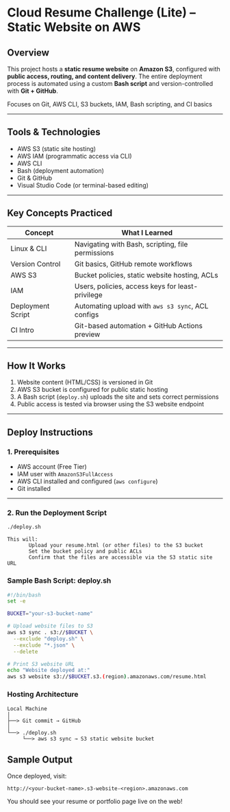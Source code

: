  #  Cloud Resume Challenge (Lite) – Static Website on AWS

##  Overview

This project hosts a **static resume website** on **Amazon S3**, configured with **public access, routing, and content delivery**. The entire deployment process is automated using a custom **Bash script** and version-controlled with **Git + GitHub**.
 
Focuses on Git, AWS CLI, S3 buckets, IAM, Bash scripting, and CI basics

---

##  Tools & Technologies

- AWS S3 (static site hosting)
- AWS IAM (programmatic access via CLI)
- AWS CLI
- Bash (deployment automation)
- Git & GitHub
- Visual Studio Code (or terminal-based editing)

---

##  Key Concepts Practiced

| Concept            | What I Learned                                      |
|--------------------|-----------------------------------------------------|
| Linux & CLI        | Navigating with Bash, scripting, file permissions   |
| Version Control    | Git basics, GitHub remote workflows                 |
| AWS S3             | Bucket policies, static website hosting, ACLs       |
| IAM                | Users, policies, access keys for least-privilege    |
| Deployment Script  | Automating upload with `aws s3 sync`, ACL configs   |
| CI Intro           | Git-based automation + GitHub Actions preview       |

---

##  How It Works

1. Website content (HTML/CSS) is versioned in Git
2. AWS S3 bucket is configured for public static hosting
3. A Bash script (`deploy.sh`) uploads the site and sets correct permissions
4. Public access is tested via browser using the S3 website endpoint

---

##  Deploy Instructions

###  1. Prerequisites

- AWS account (Free Tier)
- IAM user with `AmazonS3FullAccess`
- AWS CLI installed and configured (`aws configure`)
- Git installed

---

###  2. Run the Deployment Script

```bash
./deploy.sh
```
    This will:
           Upload your resume.html (or other files) to the S3 bucket
           Set the bucket policy and public ACLs
           Confirm that the files are accessible via the S3 static site URL

###  Sample Bash Script: deploy.sh
```bash
#!/bin/bash
set -e

BUCKET="your-s3-bucket-name"

# Upload website files to S3
aws s3 sync . s3://$BUCKET \
  --exclude "deploy.sh" \
  --exclude "*.json" \
  --delete

# Print S3 website URL
echo "Website deployed at:"
aws s3 website s3://$BUCKET.s3.(region).amazonaws.com/resume.html
```
###  Hosting Architecture

    Local Machine
    │
    ├──> Git commit → GitHub
    │
    └──> ./deploy.sh
         └──> aws s3 sync → S3 static website bucket

## Sample Output

Once deployed, visit:

    http://<your-bucket-name>.s3-website-<region>.amazonaws.com

You should see your resume or portfolio page live on the web!
